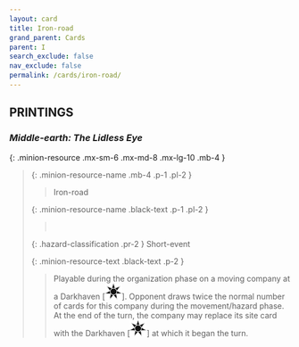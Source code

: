 ```yaml
---
layout: card
title: Iron-road
grand_parent: Cards
parent: I
search_exclude: false
nav_exclude: false
permalink: /cards/iron-road/
---
```


## PRINTINGS


### _Middle-earth: The Lidless Eye_

{: .minion-resource .mx-sm-6 .mx-md-8 .mx-lg-10 .mb-4 }
> {: .minion-resource-name .mb-4 .p-1 .pl-2 }
> > <div class="hazard-mp"></div>
> > <div class="card-name">Iron-road</div>
>
> {: .minion-resource-name .black-text .p-1 .pl-2 }
> > &nbsp;
>
> {: .hazard-classification .pr-2 }
> Short-event
>
> {: .minion-resource-text .black-text .p-2 }
> > Playable during the organization phase on a moving company at a Darkhaven \[![](/assets/images/dark-haven.svg)]. Opponent draws twice the normal number of cards for this company during the movement/hazard phase. At the end of the turn, the company may replace its site card with the Darkhaven \[![](/assets/images/dark-haven.svg)] at which it began the turn. 
> 
